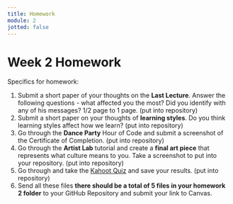 ```yaml
---
title: Homework
module: 2
jotted: false
---
```


# Week 2 Homework

Specifics for homework:

1. Submit a short paper of your thoughts on the <b>Last Lecture</b>.  Answer the following questions - what affected you the most?  Did you identify with any of his messages? 1/2 page to 1 page. (put into repository)
2. Submit a short paper on your thoughts of <b>learning styles</b>.  Do you think learning styles affect how we learn? (put into repository)
3. Go through the <b>Dance Party</b> Hour of Code and submit a screenshot of the Certificate of Completion. (put into repository)
4. Go through the <b>Artist Lab</b> tutorial and create a <b>final art piece</b> that represents what culture means to you.  Take a screenshot to put into your repository. (put into repository)
5. Go through and take the <a href="https://kahoot.it/challenge/84387498-97d5-4d82-ae4e-eabb1c94cf58_1725082638072" target="_blank"> Kahoot Quiz</a> and save your results. (put into repository)
6. Send all these files **there should be a total of 5 files in your homework 2 folder** to your GitHub Repository and submit your link to Canvas.